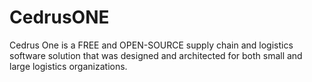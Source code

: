 # CedrusONE
Cedrus One is a FREE and OPEN-SOURCE supply chain and logistics software solution that was designed and architected for both small and large logistics organizations.
